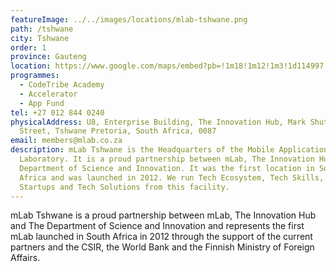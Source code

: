 ```yaml
---
featureImage: ../../images/locations/mlab-tshwane.png
path: /tshwane
city: Tshwane
order: 1
province: Gauteng
location: https://www.google.com/maps/embed?pb=!1m18!1m12!1m3!1d114997.20989146426!2d28.197091369370757!3d-25.748662148943744!2m3!1f0!2f0!3f0!3m2!1i1024!2i768!4f13.1!3m3!1m2!1s0x1e9560451d408f9d%3A0xb180e978338dcefd!2smLab%20Southern%20Africa!5e0!3m2!1sen!2sza!4v1620139798484!5m2!1sen!2sza
programmes:
  - CodeTribe Academy
  - Accelerator
  - App Fund
tel: +27 012 844 0240
physicalAddress: U8, Enterprise Building, The Innovation Hub, Mark Shuttleworth
  Street, Tshwane Pretoria, South Africa, 0087
email: members@mlab.co.za
description: mLab Tshwane is the Headquarters of the Mobile Applications
  Laboratory. It is a proud partnership between mLab, The Innovation Hub and The
  Department of Science and Innovation. It was the first location in South
  Africa and was launched in 2012. We run Tech Ecosystem, Tech Skills, Tech
  Startups and Tech Solutions from this facility.
---
```


mLab Tshwane is a proud partnership between mLab, The Innovation Hub and The Department of Science and Innovation and represents the first mLab launched in South Africa in 2012 through the support of the current partners and the CSIR, the World Bank and the Finnish Ministry of Foreign Affairs.